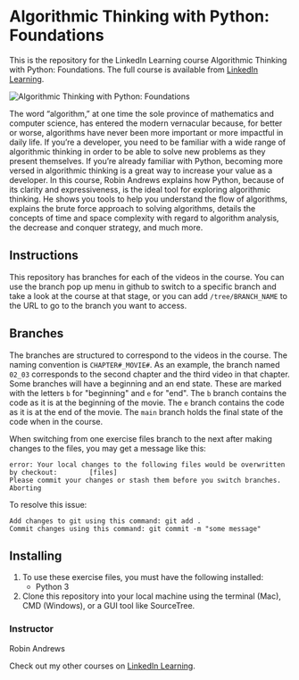 # Algorithmic Thinking with Python: Foundations
This is the repository for the LinkedIn Learning course Algorithmic Thinking with Python: Foundations. The full course is available from [LinkedIn Learning][lil-course-url].

![Algorithmic Thinking with Python: Foundations][lil-thumbnail-url] 

The word “algorithm,” at one time the sole province of mathematics and computer science, has entered the modern vernacular because, for better or worse, algorithms have never been more important or more impactful in daily life. If you’re a developer, you need to be familiar with a wide range of algorithmic thinking in order to be able to solve new problems as they present themselves. If you’re already familiar with Python, becoming more versed in algorithmic thinking is a great way to increase your value as a developer. In this course, Robin Andrews explains how Python, because of its clarity and expressiveness, is the ideal tool for exploring algorithmic thinking. He shows you tools to help you understand the flow of algorithms, explains the brute force approach to solving algorithms, details the concepts of time and space complexity with regard to algorithm analysis, the decrease and conquer strategy, and much more.

## Instructions
This repository has branches for each of the videos in the course. You can use the branch pop up menu in github to switch to a specific branch and take a look at the course at that stage, or you can add `/tree/BRANCH_NAME` to the URL to go to the branch you want to access.

## Branches
The branches are structured to correspond to the videos in the course. The naming convention is `CHAPTER#_MOVIE#`. As an example, the branch named `02_03` corresponds to the second chapter and the third video in that chapter. 
Some branches will have a beginning and an end state. These are marked with the letters `b` for "beginning" and `e` for "end". The `b` branch contains the code as it is at the beginning of the movie. The `e` branch contains the code as it is at the end of the movie. The `main` branch holds the final state of the code when in the course.

When switching from one exercise files branch to the next after making changes to the files, you may get a message like this:

    error: Your local changes to the following files would be overwritten by checkout:        [files]
    Please commit your changes or stash them before you switch branches.
    Aborting

To resolve this issue:
	
    Add changes to git using this command: git add .
	Commit changes using this command: git commit -m "some message"

## Installing
1. To use these exercise files, you must have the following installed:
	- Python 3
2. Clone this repository into your local machine using the terminal (Mac), CMD (Windows), or a GUI tool like SourceTree.


### Instructor

Robin Andrews 
                            


                            

Check out my other courses on [LinkedIn Learning](https://www.linkedin.com/learning/instructors/robin-andrews).

[lil-course-url]: https://www.linkedin.com/learning/algorithmic-thinking-with-python-foundations
[lil-thumbnail-url]: https://cdn.lynda.com/course/2450259/2450259-1650644254745-16x9.jpg
